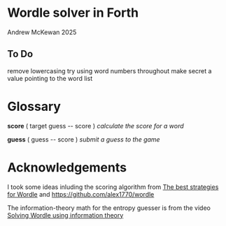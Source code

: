 # Wordle solver in Forth
Andrew McKewan 2025

## To Do
remove lowercasing
try using word numbers throughout
make secret a value pointing to the word list

# Glossary

**score** ( target guess -- score )  *calculate the score for a word*

**guess** ( guess -- score )  *submit a guess to the game*

# Acknowledgements
I took some ideas inluding the scoring algorithm from
[The best strategies for Wordle](https://sonorouschocolate.com/notes/index.php/The_best_strategies_for_Wordle)
and <https://github.com/alex1770/wordle>

The information-theory math for the entropy guesser is from the video
[Solving Wordle using information theory](https://www.youtube.com/watch?v=v68zYyaEmEA)
